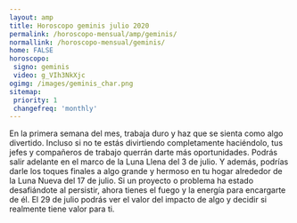 ```yaml
---
layout: amp
title: Horoscopo geminis julio 2020 
permalink: /horoscopo-mensual/amp/geminis/
normallink: /horoscopo-mensual/geminis/
home: FALSE
horoscopo:
 signo: geminis
 video: g_VIh3NkXjc
ogimg: /images/geminis_char.png
sitemap:
 priority: 1
 changefreq: 'monthly'
---
```



En la primera semana del mes, trabaja duro y haz que se sienta como algo divertido. Incluso si no te estás divirtiendo completamente haciéndolo, tus jefes y compañeros de trabajo querrán darte más oportunidades. Podrás salir adelante en el marco de la Luna Llena del 3 de julio. Y además, podrías darle los toques finales a algo grande y hermoso en tu hogar alrededor de la Luna Nueva del 17 de julio. Si un proyecto o problema ha estado desafiándote al persistir, ahora tienes el fuego y la energía para encargarte de él. El 29 de julio podrás ver el valor del impacto de algo y decidir si realmente tiene valor para ti.